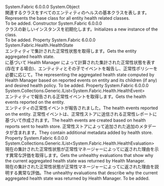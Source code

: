 <Type Name="EntityHealth" FullName="System.Fabric.Health.EntityHealth">
  <TypeSignature Language="C#" Value="public abstract class EntityHealth" />
  <TypeSignature Language="ILAsm" Value=".class public auto ansi abstract beforefieldinit EntityHealth extends System.Object" />
  <TypeSignature Language="DocId" Value="T:System.Fabric.Health.EntityHealth" />
  <TypeSignature Language="VB.NET" Value="Public MustInherit Class EntityHealth" />
  <TypeSignature Language="F#" Value="type EntityHealth = class" />
  <AssemblyInfo>
    <AssemblyName>System.Fabric</AssemblyName>
    <AssemblyVersion>6.0.0.0</AssemblyVersion>
  </AssemblyInfo>
  <Base>
    <BaseTypeName>System.Object</BaseTypeName>
  </Base>
  <Interfaces />
  <Docs>
    <summary>
      <para><span data-ttu-id="897de-101">関連するクラスをすべてのエンティティのヘルスの基本クラスを表します。</span><span class="sxs-lookup"><span data-stu-id="897de-101">Represents the base class for all entity health related classes.</span></span></para>
    </summary>
    <remarks>To be added.</remarks>
  </Docs>
  <Members>
    <Member MemberName=".ctor">
      <MemberSignature Language="C#" Value="protected EntityHealth ();" />
      <MemberSignature Language="ILAsm" Value=".method familyhidebysig specialname rtspecialname instance void .ctor() cil managed" />
      <MemberSignature Language="DocId" Value="M:System.Fabric.Health.EntityHealth.#ctor" />
      <MemberSignature Language="VB.NET" Value="Protected Sub New ()" />
      <MemberType>Constructor</MemberType>
      <AssemblyInfo>
        <AssemblyName>System.Fabric</AssemblyName>
        <AssemblyVersion>6.0.0.0</AssemblyVersion>
      </AssemblyInfo>
      <Parameters />
      <Docs>
        <summary>
          <para><span data-ttu-id="897de-102"><see cref="T:System.Fabric.Health.EntityHealth" /> クラスの新しいインスタンスを初期化します。</span><span class="sxs-lookup"><span data-stu-id="897de-102">Initializes a new instance of the <see cref="T:System.Fabric.Health.EntityHealth" /> class.</span></span></para>
        </summary>
        <remarks>To be added.</remarks>
      </Docs>
    </Member>
    <Member MemberName="AggregatedHealthState">
      <MemberSignature Language="C#" Value="public System.Fabric.Health.HealthState AggregatedHealthState { get; }" />
      <MemberSignature Language="ILAsm" Value=".property instance valuetype System.Fabric.Health.HealthState AggregatedHealthState" />
      <MemberSignature Language="DocId" Value="P:System.Fabric.Health.EntityHealth.AggregatedHealthState" />
      <MemberSignature Language="VB.NET" Value="Public ReadOnly Property AggregatedHealthState As HealthState" />
      <MemberSignature Language="F#" Value="member this.AggregatedHealthState : System.Fabric.Health.HealthState" Usage="System.Fabric.Health.EntityHealth.AggregatedHealthState" />
      <MemberType>Property</MemberType>
      <AssemblyInfo>
        <AssemblyName>System.Fabric</AssemblyName>
        <AssemblyVersion>6.0.0.0</AssemblyVersion>
      </AssemblyInfo>
      <ReturnValue>
        <ReturnType>System.Fabric.Health.HealthState</ReturnType>
      </ReturnValue>
      <Docs>
        <summary>
          <para><span data-ttu-id="897de-103">エンティティで集計された正常性状態を取得します。</span><span class="sxs-lookup"><span data-stu-id="897de-103">Gets the entity aggregated health state.</span></span></para>
        </summary>
        <value>
          <para><span data-ttu-id="897de-104"><see cref="T:System.Fabric.Health.HealthState" />に基づいて Health Manager によって計算された集計された正常性状態を表す (存在する場合)、エンティティとその子でイベントを報告し、正常性ポリシーを必要に応じて。</span><span class="sxs-lookup"><span data-stu-id="897de-104">The <see cref="T:System.Fabric.Health.HealthState" /> representing the aggregated health state computed by Health Manager based on reported events on entity and its children (if any) and desired health policy.</span></span></para>
        </value>
        <remarks>To be added.</remarks>
      </Docs>
    </Member>
    <Member MemberName="HealthEvents">
      <MemberSignature Language="C#" Value="public System.Collections.Generic.IList&lt;System.Fabric.Health.HealthEvent&gt; HealthEvents { get; }" />
      <MemberSignature Language="ILAsm" Value=".property instance class System.Collections.Generic.IList`1&lt;class System.Fabric.Health.HealthEvent&gt; HealthEvents" />
      <MemberSignature Language="DocId" Value="P:System.Fabric.Health.EntityHealth.HealthEvents" />
      <MemberSignature Language="VB.NET" Value="Public ReadOnly Property HealthEvents As IList(Of HealthEvent)" />
      <MemberSignature Language="F#" Value="member this.HealthEvents : System.Collections.Generic.IList&lt;System.Fabric.Health.HealthEvent&gt;" Usage="System.Fabric.Health.EntityHealth.HealthEvents" />
      <MemberType>Property</MemberType>
      <AssemblyInfo>
        <AssemblyName>System.Fabric</AssemblyName>
        <AssemblyVersion>6.0.0.0</AssemblyVersion>
      </AssemblyInfo>
      <ReturnValue>
        <ReturnType>System.Collections.Generic.IList&lt;System.Fabric.Health.HealthEvent&gt;</ReturnType>
      </ReturnValue>
      <Docs>
        <summary>
          <para><span data-ttu-id="897de-105">エンティティで報告される正常性イベントを取得します。</span><span class="sxs-lookup"><span data-stu-id="897de-105">Gets the health events reported on the entity.</span></span></para>
        </summary>
        <value>
          <para><span data-ttu-id="897de-106">エンティティの正常性イベントが報告されました。</span><span class="sxs-lookup"><span data-stu-id="897de-106">The health events reported on the entity.</span></span></para>
        </value>
        <remarks><span data-ttu-id="897de-107">正常性イベントは、正常性ストアに送信される正常性レポートに基づいて作成されます。</span><span class="sxs-lookup"><span data-stu-id="897de-107">The health events are created based on health reports sent to health store.</span></span> <span data-ttu-id="897de-108">正常性ストアによって追加された追加のメタデータが含まれます。</span><span class="sxs-lookup"><span data-stu-id="897de-108">They contain additional metadata added by health store.</span></span></remarks>
      </Docs>
    </Member>
    <Member MemberName="UnhealthyEvaluations">
      <MemberSignature Language="C#" Value="public System.Collections.Generic.IList&lt;System.Fabric.Health.HealthEvaluation&gt; UnhealthyEvaluations { get; }" />
      <MemberSignature Language="ILAsm" Value=".property instance class System.Collections.Generic.IList`1&lt;class System.Fabric.Health.HealthEvaluation&gt; UnhealthyEvaluations" />
      <MemberSignature Language="DocId" Value="P:System.Fabric.Health.EntityHealth.UnhealthyEvaluations" />
      <MemberSignature Language="VB.NET" Value="Public ReadOnly Property UnhealthyEvaluations As IList(Of HealthEvaluation)" />
      <MemberSignature Language="F#" Value="member this.UnhealthyEvaluations : System.Collections.Generic.IList&lt;System.Fabric.Health.HealthEvaluation&gt;" Usage="System.Fabric.Health.EntityHealth.UnhealthyEvaluations" />
      <MemberType>Property</MemberType>
      <AssemblyInfo>
        <AssemblyName>System.Fabric</AssemblyName>
        <AssemblyVersion>6.0.0.0</AssemblyVersion>
      </AssemblyInfo>
      <ReturnValue>
        <ReturnType>System.Collections.Generic.IList&lt;System.Fabric.Health.HealthEvaluation&gt;</ReturnType>
      </ReturnValue>
      <Docs>
        <summary>
          <para><span data-ttu-id="897de-109">現在の集計された正常性状態が正常性マネージャーによってに返された理由を示す異常な評価を取得します。</span><span class="sxs-lookup"><span data-stu-id="897de-109">Gets the unhealthy evaluations that show why the current aggregated health state was returned by Health Manager.</span></span></para>
        </summary>
        <value>
          <para><span data-ttu-id="897de-110">現在の集計された正常性状態が正常性マネージャーによってに返された理由を説明する異常な評価。</span><span class="sxs-lookup"><span data-stu-id="897de-110">The unhealthy evaluations that describe why the current aggregated health state was returned by Health Manager.</span></span></para>
        </value>
        <remarks>To be added.</remarks>
      </Docs>
    </Member>
  </Members>
</Type>
